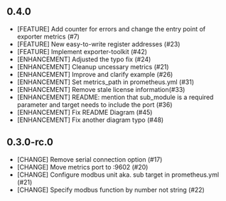 ## 0.4.0

* [FEATURE] Add counter for errors and change the entry point of exporter metrics (#7)
* [FEATURE] New easy-to-write register addresses (#23)
* [FEATURE] Implement exporter-toolkit (#42)
* [ENHANCEMENT] Adjusted the typo fix (#24)
* [ENHANCEMENT] Cleanup uncessary metrics (#21)
* [ENHANCEMENT] Improve and clarify example (#26)
* [ENHANCEMENT] Set metrics_path in prometheus.yml (#31)
* [ENHANCEMENT] Remove stale license information(#33)
* [ENHANCEMENT] README: mention that sub_module is a required parameter and target needs to include the port (#36)
* [ENHANCEMENT] Fix README Diagram (#45)
* [ENHANCEMENT] Fix another diagram typo (#48)

## 0.3.0-rc.0

* [CHANGE] Remove serial connection option (#17)
* [CHANGE] Move metrics port to :9602 (#20)
* [CHANGE] Configure modbus unit aka. sub target in prometheus.yml (#21)
* [CHANGE] Specify modbus function by number not string (#22)
